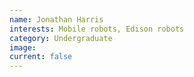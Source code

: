 ```yaml
---
name: Jonathan Harris
interests: Mobile robots, Edison robots
category: Undergraduate
image: 
current: false
---
```

